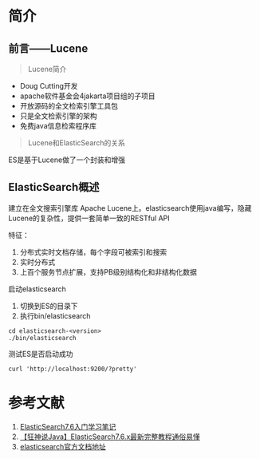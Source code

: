 # 简介

## 前言——Lucene

> Lucene简介

- Doug Cutting开发
- apache软件基金会4jakarta项目组的子项目
- 开放源码的全文检索引擎工具包
- 只是全文检索引擎的架构
- 免费java信息检索程序库

> Lucene和ElasticSearch的关系

ES是基于Lucene做了一个封装和增强



## ElasticSearch概述





建立在全文搜索引擎库 Apache Lucene上。elasticsearch使用java编写，隐藏Lucene的复杂性，提供一套简单一致的RESTful API

特征：

1. 分布式实时文档存储，每个字段可被索引和搜索
2. 实时分布式
3. 上百个服务节点扩展，支持PB级别结构化和非结构化数据



启动elasticsearch

1. 切换到ES的目录下
2. 执行bin/elasticsearch

```shell
cd elasticsearch-<version>
./bin/elasticsearch  
```



测试ES是否启动成功

```shell
curl 'http://localhost:9200/?pretty'
```





# 参考文献

1.  [ElasticSearch7.6入门学习笔记](https://www.kuangstudy.com/bbs/1354069127022583809) 
2.  [【狂神说Java】ElasticSearch7.6.x最新完整教程通俗易懂](https://www.bilibili.com/video/BV17a4y1x7zq?from=search&seid=4820966176885181951&spm_id_from=333.337.0.0) 
3.  [elasticsearch官方文档地址](https://www.elastic.co/guide/cn/elasticsearch/guide/current/running-elasticsearch.html) 
